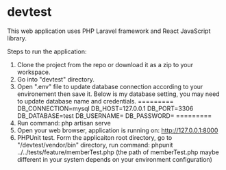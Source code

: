 # devtest
This web application uses PHP Laravel framework and React JavaScript library.

Steps to run the application:
1. Clone the project from the repo or download it as a zip to your workspace.
2. Go into "devtest" directory.
3. Open ".env" file to update database connection according to your environement then save it. Below is my database setting, you may need to update database name and credentials.
=========
DB_CONNECTION=mysql
DB_HOST=127.0.0.1
DB_PORT=3306
DB_DATABASE=test
DB_USERNAME=
DB_PASSWORD=
=========
4. Run command: php artisan serve
5. Open your web browser, application is running on: http://127.0.0.1:8000
6. PHPUnit test. Form the applicaiton root directory, go to "/devtest/vendor/bin" directory, run command: phpunit ../../tests/feature/memberTest.php
(the path of memberTest.php maybe different in your system depends on your environment configuration)